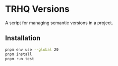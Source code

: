 # TRHQ Versions

A script for managing semantic versions in a project.

## Installation

```bash
pnpm env use --global 20
pnpm install
pnpm run test
```
